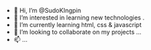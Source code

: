- 👋 Hi, I’m @SudoKIngpin
- 👀 I’m interested in learning new technologies .
- 🌱 I’m currently learning html, css &  javascript
- 💞️ I’m looking to collaborate on my projects ...
- 📫  ...

<!---
SudoKIngpin/SudoKIngpin is a ✨ special ✨ repository because its `README.md` (this file) appears on your GitHub profile.
You can click the Preview link to take a look at your changes.
--->
